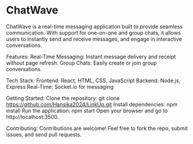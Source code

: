 # ChatWave
ChatWave is a real-time messaging application built to provide seamless communication. With support for one-on-one and group chats, it allows users to instantly send and receive messages, and engage in interactive conversations.

Features:
  Real-Time Messaging: Instant message delivery and receipt without page refresh.
  Group Chats: Easily create or join group conversations.
  
Tech Stack:
  Frontend: React, HTML, CSS, JavaScript
  Backend: Node.js, Express
  Real-Time: Socket.io for messaging
  
Getting Started:
  Clone the repository:
    git clone https://github.com/Hansika2024/LinkUp.git
  Install dependencies:
    npm install
  Run the application:
    npm start
  Open your browser and go to http://localhost:3500.

Contributing:
Contributions are welcome! Feel free to fork the repo, submit issues, and send pull requests.

